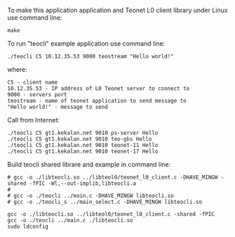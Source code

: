 To make this application application and Teonet L0 client library under Linux 
use command line:

    make

To run "teocli" example application use command line:

    ./teocli C5 10.12.35.53 9000 teostream "Hello world!"

where:

    C5 - client name
    10.12.35.53 - IP address of L0 Teonet server to connect to
    9000 - servers port
    teostream - name of teonet application to send message to
    "Hello world!" - message to send

Call from Internet:

    ./teocli C5 gt1.kekalan.net 9010 ps-server Hello
    ./teocli C5 gt1.kekalan.net 9010 teo-gbs Hello
    ./teocli C5 gt1.kekalan.net 9010 teonet-11 Hello
    ./teocli C5 gt1.kekalan.net 9010 teonet-17 Hello

Build teocli shared librare and example in command line:

    # gcc -o ./libteocli.so ../libteol0/teonet_l0_client.c -DHAVE_MINGW -shared -fPIC -Wl,--out-implib,libteocli.a
    #
    # gcc -o ./teocli ../main.c -DHAVE_MINGW libteocli.so
    # gcc -o ./teocli_s ../main_select.c -DHAVE_MINGW libteocli.so

    gcc -o ./libteocli.so ../libteol0/teonet_l0_client.c -shared -fPIC
    gcc -o ./teocli ../main.c ./libteocli.so
    sudo ldconfig

